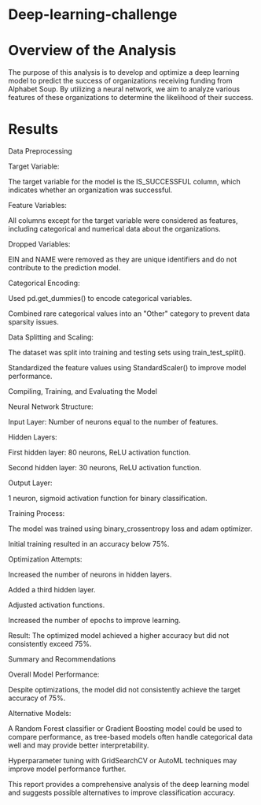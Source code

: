 # Deep-learning-challenge

# Overview of the Analysis

The purpose of this analysis is to develop and optimize a deep learning model to predict the success of organizations receiving funding from Alphabet Soup. By utilizing a neural network, we aim to analyze various features of these organizations to determine the likelihood of their success.

# Results

Data Preprocessing

Target Variable:

The target variable for the model is the IS_SUCCESSFUL column, which indicates whether an organization was successful.

Feature Variables:

All columns except for the target variable were considered as features, including categorical and numerical data about the organizations.

Dropped Variables:

EIN and NAME were removed as they are unique identifiers and do not contribute to the prediction model.

Categorical Encoding:

Used pd.get_dummies() to encode categorical variables.

Combined rare categorical values into an "Other" category to prevent data sparsity issues.

Data Splitting and Scaling:

The dataset was split into training and testing sets using train_test_split().

Standardized the feature values using StandardScaler() to improve model performance.

Compiling, Training, and Evaluating the Model

Neural Network Structure:

Input Layer: Number of neurons equal to the number of features.

Hidden Layers:

First hidden layer: 80 neurons, ReLU activation function.

Second hidden layer: 30 neurons, ReLU activation function.

Output Layer:

1 neuron, sigmoid activation function for binary classification.

Training Process:

The model was trained using binary_crossentropy loss and adam optimizer.

Initial training resulted in an accuracy below 75%.

Optimization Attempts:

Increased the number of neurons in hidden layers.

Added a third hidden layer.

Adjusted activation functions.

Increased the number of epochs to improve learning.

Result: The optimized model achieved a higher accuracy but did not consistently exceed 75%.

Summary and Recommendations

Overall Model Performance:

Despite optimizations, the model did not consistently achieve the target accuracy of 75%.

Alternative Models:

A Random Forest classifier or Gradient Boosting model could be used to compare performance, as tree-based models often handle categorical data well and may provide better interpretability.

Hyperparameter tuning with GridSearchCV or AutoML techniques may improve model performance further.

This report provides a comprehensive analysis of the deep learning model and suggests possible alternatives to improve classification accuracy.
